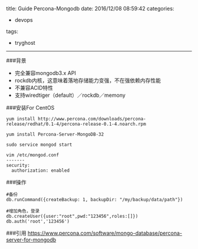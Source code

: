 title: Guide Percona-Mongodb
date: 2016/12/08 08:59:42
categories:

 - devops 


tags:

- tryghost

---

###背景
 * 完全兼容mongodb3.x API
 * rockdb内核，这意味着落地存储能力变强，不在强依赖内存性能
 * 不兼容ACID特性
 * 支持wiredtiger（default）／rockdb／memony

###安装For CentOS
```language-bash
yum install http://www.percona.com/downloads/percona-release/redhat/0.1-4/percona-release-0.1-4.noarch.rpm

yum install Percona-Server-MongoDB-32

sudo service mongod start

vim /etc/mongod.conf 
-------
security:
  authorization: enabled
```


###操作
```language-bash
#备份
db.runCommand({createBackup: 1, backupDir: "/my/backup/data/path"})

#增加角色，登录
db.createUser({user:"root",pwd:"123456",roles:[]})
db.auth('root','123456')
```

###引用
https://www.percona.com/software/mongo-database/percona-server-for-mongodb






